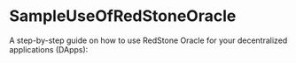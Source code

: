 # SampleUseOfRedStoneOracle
A step-by-step guide on how to use RedStone Oracle for your decentralized applications (DApps):
